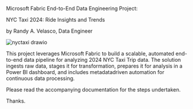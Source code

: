 
Microsoft Fabric End-to-End Data Engineering Project:

NYC Taxi 2024: Ride Insights and Trends

by Randy A. Velasco, Data Engineer

![nyctaxi drawio](https://github.com/user-attachments/assets/e77c3bc7-3317-433e-a2f4-2f8870bd3742)

This project leverages Microsoft Fabric to build a scalable, automated end-to-end data
pipeline for analyzing 2024 NYC Taxi Trip data. The solution ingests raw data, stages it for
transformation, prepares it for analysis in a Power BI dashboard, and includes metadatadriven
automation for continuous data processing.

Please read the accompanying documentation for the steps undertaken.

Thanks.
